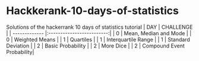 # Hackkerank-10-days-of-statistics
Solutions of the hackerrank 10 days of statistics tutorial
| DAY           | CHALLENGE                 |
| ------------- |:-------------------------:|
| 0             | Mean, Median and Mode     |
| 0             | Weighted Means            |
| 1             | Quartiles                 |
| 1             | Interquartile Range       |
| 1             | Standard Deviation        |
| 2             | Basic Probability         |
| 2             | More Dice                 |
| 2             | Compound Event Probability|

